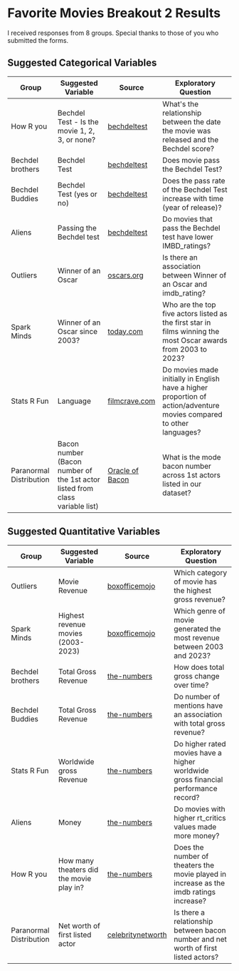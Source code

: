 # Favorite Movies Breakout 2 Results

I received responses from 8 groups. Special thanks to those of you who submitted the forms.

## Suggested Categorical Variables

Group | Suggested Variable | Source | Exploratory Question
--------- | ---------------- | ------------- | ---------------------------------------------------------------------
How R you | Bechdel Test - Is the movie 1, 2, 3, or none? | [bechdeltest](https://bechdeltest.com/) | What's the relationship between the date the movie was released and the Bechdel score? 
Bechdel brothers | Bechdel Test | [bechdeltest](https://bechdeltest.com/) | Does movie pass the Bechdel Test?
Bechdel Buddies | Bechdel Test (yes or no) | [bechdeltest](https://bechdeltest.com/) | Does the pass rate of the Bechdel Test increase with time (year of release)?  
Aliens | Passing the Bechdel test | [bechdeltest](https://bechdeltest.com/) | Do movies that pass the Bechdel test have lower IMBD_ratings?
Outliers | Winner of an Oscar | [oscars.org](https://www.oscars.org/oscars/ceremonies/2023) | Is there an association between Winner of an Oscar and imdb_rating?
Spark Minds | Winner of an Oscar since 2003? | [today.com](https://www.today.com/popculture/complete-list-every-best-picture-oscar-winner-ever-t107617) | Who are the top five actors listed as the first star in films winning the most Oscar awards from 2003 to 2023?
Stats R Fun	| Language | [filmcrave.com](https://www.filmcrave.com/list_language_movie.php?language=English) | Do movies made initially in English have a higher proportion of action/adventure movies compared to other languages?
Paranormal Distribution | Bacon number (Bacon number of the 1st actor listed from class variable list) | [Oracle of Bacon](https://oracleofbacon.org/) | What is the mode bacon number across 1st actors listed in our dataset? 

## Suggested Quantitative Variables

Group | Suggested Variable | Source | Exploratory Question
--------- | ---------------- | ------------- | ---------------------------------------------------------------------
Outliers | Movie Revenue | [boxofficemojo](https://www.boxofficemojo.com/year/) | Which category of movie has the highest gross revenue?
Spark Minds | Highest revenue movies (2003-2023) | [boxofficemojo](https://www.boxofficemojo.com/year/) | Which genre of movie generated the most revenue between 2003 and 2023?
Bechdel brothers | Total Gross Revenue | [the-numbers](https://www.the-numbers.com/) | How does total gross change over time?
Bechdel Buddies  | Total Gross Revenue  | [the-numbers](https://www.the-numbers.com/) | Do number of mentions have an association with total gross revenue?  
Stats R Fun | Worldwide gross Revenue | [the-numbers](https://www.the-numbers.com/) | Do higher rated movies have a higher worldwide gross financial performance record?
Aliens | Money  | [the-numbers](https://www.the-numbers.com/) | Do movies with higher rt_critics values made more money?
How R you | How many theaters did the movie play in?  | [the-numbers](https://www.the-numbers.com/) | Does the number of theaters the movie played in increase as the imdb ratings increase? 
Paranormal Distribution | Net worth of first listed actor  | [celebritynetworth](https://www.celebritynetworth.com/) | Is there a relationship between bacon number and net worth of first listed actors? 
